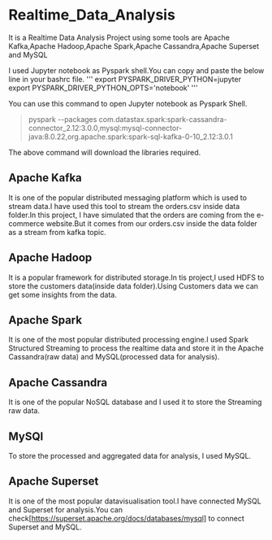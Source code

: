 # Realtime_Data_Analysis
It is a Realtime Data Analysis Project using some tools are Apache Kafka,Apache Hadoop,Apache Spark,Apache Cassandra,Apache Superset and MySQL

I used Jupyter notebook as Pyspark shell.You can copy and paste the below line in your bashrc file.
''' export PYSPARK_DRIVER_PYTHON=jupyter
    export PYSPARK_DRIVER_PYTHON_OPTS='notebook' '''
    
You can use this command to open Jupyter notebook as Pyspark Shell.

> pyspark --packages com.datastax.spark:spark-cassandra-connector_2.12:3.0.0,mysql:mysql-connector-java:8.0.22,org.apache.spark:spark-sql-kafka-0-10_2.12:3.0.1

The above command will download the libraries required.

## Apache Kafka
It is one of the popular distributed messaging platform which is used to stream data.I have used this tool to stream the orders.csv inside data folder.In this project, I have simulated that the orders are coming from the e-commerce website.But it comes from our orders.csv inside the data folder as a stream from kafka topic.

## Apache Hadoop
It is a popular framework for distributed storage.In tis project,I used HDFS to store the customers data(inside data folder).Using Customers data we can get some insights from the data.

## Apache Spark
It is one of the most popular distributed processing engine.I used Spark Structured Streaming to process the realtime data and store it in the Apache Cassandra(raw data) and MySQL(processed data for analysis).

## Apache Cassandra
It is one of the popular NoSQL database and I used it to store the Streaming raw data.

## MySQl
To store the processed and aggregated data for analysis, I used MySQL.

## Apache Superset
It is one of the most popular datavisualisation tool.I have connected MySQL and Superset for analysis.You can check[https://superset.apache.org/docs/databases/mysql] to connect Superset and MySQL.

